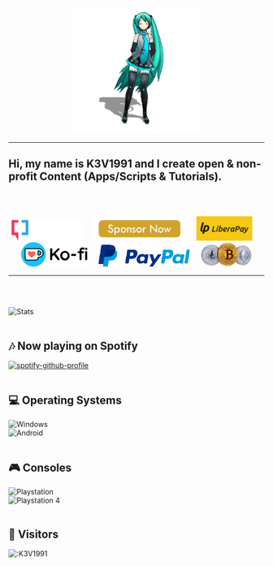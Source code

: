 <div id="header" align="center">
  <img src="https://github.com/K3V1991/K3V1991/blob/main/AGirlDancing.gif" width="250"/>
</div>
<hr>

## Hi, my name is K3V1991 and I create open & non-profit Content (Apps/Scripts & Tutorials).
<br />
<br />

<p align="center">
<a href="https://forum.xda-developers.com/t/tool-windows-adb-fastboot-march-2022.3944288/" alt="XDA Profile"><img src="https://github.com/K3V1991/K3V1991/blob/main/XDA.png" width="140"></a>
&emsp;
<a href="https://github.com/sponsors/K3V1991" alt="Sponsor"><img src="https://github.com/K3V1991/K3V1991/blob/main/Sponsor.png" width="180"></a>
&emsp;
<a href="https://liberapay.com/K3V1991" alt="LiberaPay"><img src="https://github.com/K3V1991/K3V1991/blob/main/LiberaPay.png" width="110"></a>
&emsp;
<a href="https://ko-fi.com/k3v1991" alt="Ko-fi"><img src="https://github.com/K3V1991/K3V1991/blob/main/Ko-fi.png" width="130"></a>
&emsp;
<a href="https://www.paypal.com/cgi-bin/webscr?cmd=_s-xclick&hosted_button_id=HW8B98TVDLKWA" alt="PayPal"><img src="https://github.com/K3V1991/K3V1991/blob/main/PayPal.png" width="180"></a>
&emsp;
<a href="https://github.com/K3V1991/Donate-Crypto" alt="Crypto"><img src="https://github.com/K3V1991/K3V1991/blob/main/Crypto.png" width="100"></a>
<hr>
<br />
<br />
 
![Stats](https://github-readme-stats.vercel.app/api?username=K3V1991&show_icons=true&theme=dark)
<br />
<br />

## 🎶 Now playing on Spotify
[![spotify-github-profile](https://spotify-github-profile.vercel.app/api/view?uid=11137358597&cover_image=true&theme=novatorem&show_offline=false&background_color=121212&interchange=false&bar_color=53b14f&bar_color_cover=false)](https://github.com/kittinan/spotify-github-profile)
<br />
<br />

## 💻 Operating Systems
![Windows](https://img.shields.io/badge/Windows-0078D6?style=for-the-badge&logo=windows&logoColor=white)<br>
![Android](https://img.shields.io/badge/Android-3DDC84?style=for-the-badge&logo=android&logoColor=white)
<br />
<br />

## 🎮 Consoles
![Playstation](https://img.shields.io/badge/Playstation-003791?style=for-the-badge&logo=playstation&logoColor=white)<br>
![Playstation 4](https://img.shields.io/badge/Playstation%204-003791?style=for-the-badge&logo=playstation-4&logoColor=white)
<br />
<br />

## 🐾 Visitors
![:K3V1991](https://count.getloli.com/get/@:K3V1991?theme=rule34)
